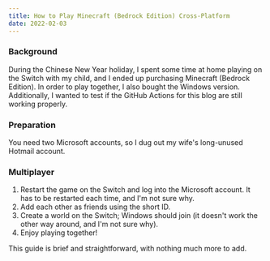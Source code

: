 ```yaml
---
title: How to Play Minecraft (Bedrock Edition) Cross-Platform
date: 2022-02-03
---
```


### Background

During the Chinese New Year holiday, I spent some time at home playing on the Switch with my child, and I ended up purchasing Minecraft (Bedrock Edition). In order to play together, I also bought the Windows version. Additionally, I wanted to test if the GitHub Actions for this blog are still working properly.

### Preparation

You need two Microsoft accounts, so I dug out my wife's long-unused Hotmail account.

### Multiplayer

1. Restart the game on the Switch and log into the Microsoft account. It has to be restarted each time, and I'm not sure why.
2. Add each other as friends using the short ID.
3. Create a world on the Switch; Windows should join (it doesn't work the other way around, and I'm not sure why).
4. Enjoy playing together!

This guide is brief and straightforward, with nothing much more to add.
